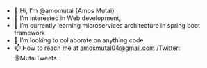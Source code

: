 - 👋 Hi, I’m @amomutai {Amos Mutai}
- 👀 I’m interested in Web development,
- 🌱 I’m currently learning microservices architecture in spring boot framework
- 💞️ I’m looking to collaborate on anything code
- 📫 How to reach me at amosmutai04@gmail.com /Twitter: @MutaiTweets

<!---
amomutai/amomutai is a ✨ special ✨ repository because its `README.md` (this file) appears on your GitHub profile.
You can click the Preview link to take a look at your changes.
--->
